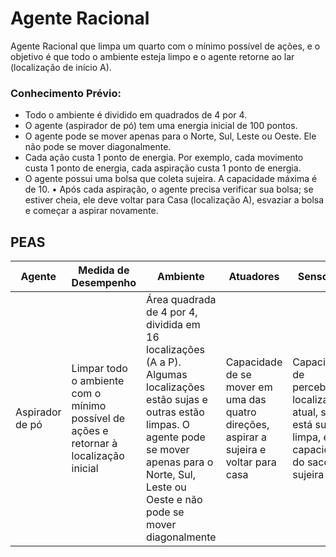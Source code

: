 # Agente Racional

Agente Racional que limpa um quarto com o mínimo possível de ações, e o objetivo é que todo o ambiente esteja limpo e o agente retorne ao lar (localização de início A).

### Conhecimento Prévio: 
- Todo o ambiente é dividido em quadrados de 4 por 4. 
- O agente (aspirador de pó) tem uma energia inicial de 100 pontos. 
- O agente pode se mover apenas para o Norte, Sul, Leste ou Oeste. Ele não pode se  mover diagonalmente. 
- Cada ação custa 1 ponto de energia. Por exemplo, cada movimento custa 1 ponto de energia, cada aspiração custa 1 ponto de energia. 
- O agente possui uma bolsa que coleta sujeira. A capacidade máxima é de 10. • Após cada aspiração, o agente precisa verificar sua bolsa; se estiver cheia, ele deve  voltar para Casa (localização A), esvaziar a bolsa e começar a aspirar novamente.

## PEAS

| Agente | Medida de Desempenho | Ambiente | Atuadores | Sensores |
|--------|----------------------|----------|-----------|----------|
| Aspirador de pó | Limpar todo o ambiente com o mínimo possível de ações e retornar à localização inicial | Área quadrada de 4 por 4, dividida em 16 localizações (A a P). Algumas localizações estão sujas e outras estão limpas. O agente pode se mover apenas para o Norte, Sul, Leste ou Oeste e não pode se mover diagonalmente | Capacidade de se mover em uma das quatro direções, aspirar a sujeira e voltar para casa | Capacidade de perceber a localização atual, se ela está suja ou limpa, e a capacidade do saco de sujeira |
